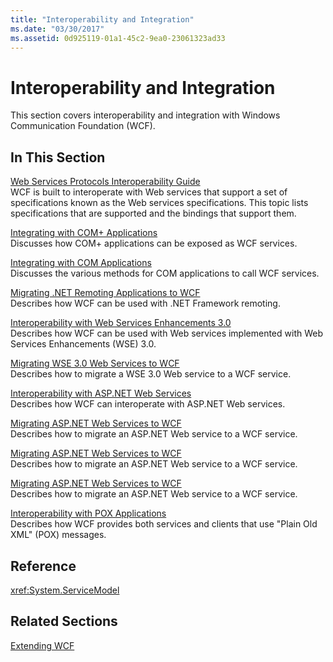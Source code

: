 ```yaml
---
title: "Interoperability and Integration"
ms.date: "03/30/2017"
ms.assetid: 0d925119-01a1-45c2-9ea0-23061323ad33
---
```

# Interoperability and Integration
This section covers interoperability and integration with Windows Communication Foundation (WCF).  
  
## In This Section  
 [Web Services Protocols Interoperability Guide](web-services-protocols-interoperability-guide.md)  
 WCF is built to interoperate with Web services that support a set of specifications known as the Web services specifications. This topic lists specifications that are supported and the bindings that support them.  
  
 [Integrating with COM+ Applications](integrating-with-com-plus-applications.md)  
 Discusses how COM+ applications can be exposed as WCF services.  
  
 [Integrating with COM Applications](integrating-with-com-applications.md)  
 Discusses the various methods for COM applications to call WCF services.  
  
 [Migrating .NET Remoting Applications to WCF](migrating-net-remoting-applications-to-wcf.md)  
 Describes how WCF can be used with .NET Framework remoting.  
  
 [Interoperability with Web Services Enhancements 3.0](interoperability-with-web-services-enhancements-3-0.md)  
 Describes how WCF can be used with Web services implemented with Web Services Enhancements (WSE) 3.0.  
  
 [Migrating WSE 3.0 Web Services to WCF](migrating-wse-3-0-web-services-to-wcf.md)  
 Describes how to migrate a WSE 3.0 Web service to a WCF service.  
  
 [Interoperability with ASP.NET Web Services](interop-with-aspnet-web-services.md)  
 Describes how WCF can interoperate with ASP.NET Web services.  
  
 [Migrating ASP.NET Web Services to WCF](migrating-aspnet-web-services-to-wcf.md)  
 Describes how to migrate an ASP.NET Web service to a WCF service.  
  
 [Migrating ASP.NET Web Services to WCF](migrating-aspnet-web-services-to-wcf.md)  
 Describes how to migrate an ASP.NET Web service to a WCF service.  
  
 [Migrating ASP.NET Web Services to WCF](migrating-aspnet-web-services-to-wcf.md)  
 Describes how to migrate an ASP.NET Web service to a WCF service.  
  
 [Interoperability with POX Applications](interoperability-with-pox-applications.md)  
 Describes how WCF provides both services and clients that use "Plain Old XML" (POX) messages.  
  
## Reference  
 <xref:System.ServiceModel>  
  
## Related Sections  
 [Extending WCF](../extending/index.md)
